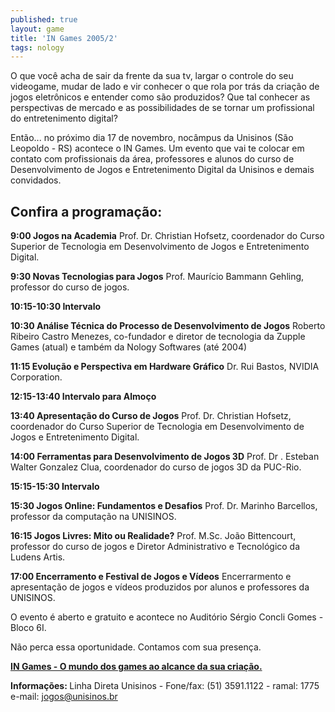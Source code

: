 ```yaml
---
published: true
layout: game
title: 'IN Games 2005/2'
tags: nology
---
```

O que você acha de sair da frente da sua tv, largar o controle do seu videogame, mudar de lado e vir conhecer o que rola por trás da criação de jogos eletrônicos e entender como são produzidos? Que tal conhecer as perspectivas de mercado e as possibilidades de se tornar um profissional do entretenimento digital?

Então... no próximo dia 17 de novembro, nocâmpus da Unisinos (São Leopoldo - RS) acontece o IN Games. Um evento que vai te colocar em contato com profissionais da área, professores e alunos do curso de Desenvolvimento de Jogos e Entretenimento Digital da Unisinos e demais convidados.

## Confira a programação:
<span style="font-weight: bold;">9:00 Jogos na Academia</span>
Prof. Dr. Christian Hofsetz, coordenador do Curso Superior de
Tecnologia em Desenvolvimento de Jogos e Entretenimento Digital.</p>

<span style="font-weight: bold;">9:30 Novas Tecnologias para Jogos</span>
Prof. Maurício Bammann Gehling, professor do curso de jogos.

<span style="font-weight: bold;">10:15-10:30 Intervalo</span>

<span style="font-weight: bold;">10:30 Análise Técnica do Processo de Desenvolvimento de Jogos</span>
Roberto Ribeiro Castro Menezes, co-fundador e diretor de tecnologia
da Zupple Games (atual) e também da Nology Softwares (até 2004)

<span style="font-weight: bold;">11:15 Evolução e Perspectiva em Hardware Gráfico</span>
Dr. Rui Bastos, NVIDIA Corporation.

<span style="font-weight: bold;">12:15-13:40 Intervalo para Almoço</span>

<span style="font-weight: bold;">13:40 Apresentação do Curso de Jogos</span>
Prof. Dr. Christian Hofsetz, coordenador do Curso Superior de
Tecnologia em Desenvolvimento de Jogos e Entretenimento Digital.

<span style="font-weight: bold;">14:00 Ferramentas para Desenvolvimento de Jogos 3D</span>
Prof. Dr . Esteban Walter Gonzalez Clua, coordenador do curso de
jogos 3D da PUC-Rio.

<span style="font-weight: bold;">15:15-15:30 Intervalo</span>

<span style="font-weight: bold;">15:30 Jogos Online: Fundamentos e Desafios</span>
Prof. Dr. Marinho Barcellos, professor da computação na UNISINOS.

<span style="font-weight: bold;">16:15 Jogos Livres: Mito ou Realidade?</span>
Prof. M.Sc. João Bittencourt, professor do curso de jogos e Diretor
Administrativo e Tecnológico da Ludens Artis.

<span style="font-weight: bold;">17:00 Encerramento e Festival de Jogos e Vídeos</span>
Encerrarmento e apresentação de jogos e vídeos produzidos por
alunos e professores da UNISINOS.

O evento é aberto e gratuito e acontece no Auditório Sérgio Concli Gomes - Bloco 6I.

Não perca essa oportunidade. Contamos com sua presença.

<a href="http://www.unisinos.br/graduacao_tecnologica/jogos/index.php?option=com_content&amp;task=view&amp;id=45&amp;Itemid=138&amp;menu_ativo=active_menu_sub&amp;marcador=138"><span style="font-weight: bold;">IN Games - O mundo dos games ao alcance da sua criação.</span></a>


<span style="font-weight: bold;">Informações:
</span>
Linha Direta Unisinos - Fone/fax: (51) 3591.1122 - ramal: 1775
e-mail: jogos@unisinos.br